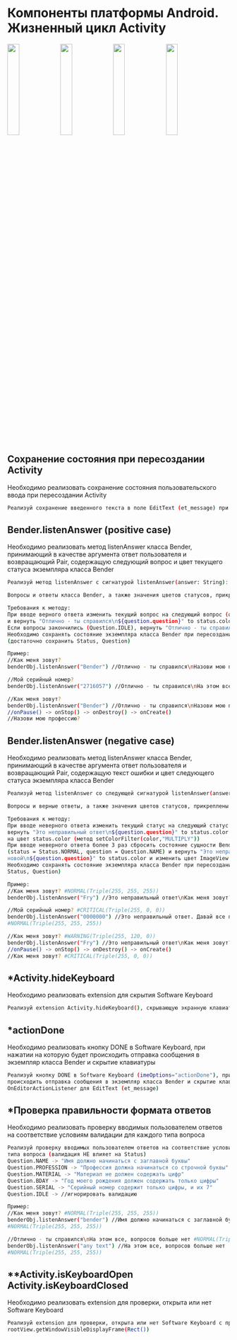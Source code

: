 # Компоненты платформы Android. Жизненный цикл Activity
<img src="https://user-images.githubusercontent.com/10943612/61997470-7d063b00-b0aa-11e9-844c-e5f969ac5d08.png" width="23%"></img> <img src="https://user-images.githubusercontent.com/10943612/61997432-09fcc480-b0aa-11e9-861b-787266d3763b.png" width="23%"></img> <img src="https://user-images.githubusercontent.com/10943612/61997438-17b24a00-b0aa-11e9-8775-3192c701145e.png" width="23%"></img> <img src="https://user-images.githubusercontent.com/10943612/61997481-b5a61480-b0aa-11e9-87cf-6efdab7881bc.png" width="23%"></img> 
## Сохранение состояния при пересоздании Activity
Необходимо реализовать сохранение состояния пользовательского ввода при пересоздании Activity
```bash
Реализуй сохранение введенного текста в поле EditText (et_message) при пересоздании Activity
```

## Bender.listenAnswer (positive case)
Необходимо реализовать метод listenAnswer класса Bender, принимающий в качестве аргумента ответ пользователя
и возвращающий Pair, содержащую следующий вопрос и цвет текущего статуса экземпляра класса Bender
```bash
Реализуй метод listenAnswer с сигнатурой listenAnswer(answer: String): Pair>.

Вопросы и ответы класса Bender, а также значения цветов статусов, прикреплены к ресурсам урока

Требования к методу:
При вводе верного ответа изменить текущий вопрос на следующий вопрос (question = question.nextQuestion()) 
и вернуть "Отлично - ты справился\n${question.question}" to status.color
Если вопросы закончились (Question.IDLE), вернуть "Отлично - ты справился\nНа этом все, вопросов больше нет"
Необходимо сохранять состояние экземпляра класса Bender при пересоздании Activity 
(достаточно сохранить Status, Question)

Пример:
//Как меня зовут?
benderObj.listenAnswer("Bender") //Отлично - ты справился\nНазови мою профессию?

//Мой серийный номер?
benderObj.listenAnswer("2716057") //Отлично - ты справился\nНа этом все, вопросов больше нет

//Как меня зовут?
benderObj.listenAnswer("Bender") //Отлично - ты справился\nНазови мою профессию?
//onPause() -> onStop() -> onDestroy() -> onCreate()
//Назови мою профессию?
```

## Bender.listenAnswer (negative case)
Необходимо реализовать метод listenAnswer класса Bender, принимающий в качестве аргумента ответ пользователя
и возвращающий Pair, содержащую текст ошибки и цвет следующего статуса экземпляра класса Bender
```bash
Реализуй метод listenAnswer со следующей сигнатурой listenAnswer(answer: String): Pair.

Вопросы и верные ответы, а также значения цветов статусов, прикреплены к ресурсам урока

Требования к методу:
При вводе неверного ответа изменить текущий статус на следующий статус (status = status.nextStatus()),
вернуть "Это неправильный ответ\n${question.question}" to status.color и изменить цвет ImageView (iv_bender)
на цвет status.color (метод setColorFilter(color,"MULTIPLY"))
При вводе неверного ответа более 3 раз сбросить состояние сущности Bender на значение по умолчанию 
(status = Status.NORMAL, question = Question.NAME) и вернуть "Это неправильный ответ. Давай все по
новой\n${question.question}" to status.color и изменить цвет ImageView (iv_bender) на цвет status.color
Необходимо сохранять состояние экземпляра класса Bender при пересоздании Activity (достаточно сохранить
Status, Question)

Пример:
//Как меня зовут? #NORMAL(Triple(255, 255, 255))
benderObj.listenAnswer("Fry") //Это неправильный ответ\nКак меня зовут? #WARNING(Triple(255, 120, 0))

//Мой серийный номер? #CRITICAL(Triple(255, 0, 0))
benderObj.listenAnswer("0000000") //Это неправильный ответ. Давай все по новой\nКак меня зовут? 
#NORMAL(Triple(255, 255, 255))

//Как меня зовут? #WARNING(Triple(255, 120, 0))
benderObj.listenAnswer("Fry") //Это неправильный ответ\nКак меня зовут? #CRITICAL(Triple(255, 0, 0))
//onPause() -> onStop() -> onDestroy() -> onCreate()
//Как меня зовут? #CRITICAL(Triple(255, 0, 0))
```
## *Activity.hideKeyboard
Необходимо реализовать extension для скрытия Software Keyboard
```bash
Реализуй extension Activity.hideKeyboard(), скрывающую экранную клавиатуру
```
## *actionDone
Необходимо реализовать кнопку DONE в Software Keyboard, при нажатии на которую будет происходить 
отправка сообщения в экземпляр класса Bender и скрытие клавиатуры
```bash
Реализуй кнопку DONE в Software Keyboard (imeOptions="actionDone"), при нажатии на которую будет
происходить отправка сообщения в экземпляр класса Bender и скрытие клавиатуры. Для этого реализуй
OnEditorActionListener для EditText (et_message)
```
## *Проверка правильности формата ответов
Необходимо реализовать проверку вводимых пользователем ответов на соответствие условиям валидации
для каждого типа вопроса
```bash
Реализуй проверку вводимых пользователем ответов на соответствие условиям валидации для каждого
типа вопроса (валидация НЕ влияет на Status)
Question.NAME -> "Имя должно начинаться с заглавной буквы"
Question.PROFESSION -> "Профессия должна начинаться со строчной буквы"
Question.MATERIAL -> "Материал не должен содержать цифр"
Question.BDAY -> "Год моего рождения должен содержать только цифры"
Question.SERIAL -> "Серийный номер содержит только цифры, и их 7"
Question.IDLE -> //игнорировать валидацию

Пример:
//Как меня зовут? #NORMAL(Triple(255, 255, 255))
benderObj.listenAnswer("bender") //Имя должно начинаться с заглавной буквы\nКак меня зовут? 
#NORMAL(Triple(255, 255, 255))

//Отлично - ты справился\nНа этом все, вопросов больше нет #NORMAL(Triple(255, 255, 255))
benderObj.listenAnswer("any text") //На этом все, вопросов больше нет 
#NORMAL(Triple(255, 255, 255))
```
## **Activity.isKeyboardOpen Activity.isKeyboardClosed
Необходимо реализовать extension для проверки, открыта или нет Software Keyboard
```bash
Реализуй extension для проверки, открыта или нет Software Keyboard с применением метода 
rootView.getWindowVisibleDisplayFrame(Rect())
```
